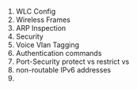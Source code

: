 
1. WLC Config
2. Wireless Frames
3. ARP  Inspection
4. Security
5. Voice Vlan Tagging
6. Authentication commands
7. Port-Security protect vs restrict vs 
8. non-routable IPv6 addresses
9. 

